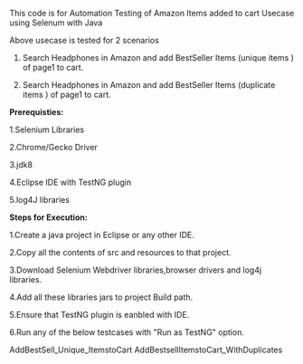 This code is for Automation Testing of Amazon Items added to cart Usecase using Selenum with Java 

<p>
Above usecase is tested for 2 scenarios 

1. Search Headphones in Amazon and add BestSeller Items (unique items )  of page1 to cart.

2. Search Headphones in Amazon and add BestSeller Items (duplicate items )  of page1 to cart.


<b>Prerequisties:</b>

1.Selenium Libraries 

2.Chrome/Gecko Driver 

3.jdk8 

4.Eclipse IDE with TestNG plugin 

5.log4J libraries 



<b>Steps for Execution:</b>

1.Create a java project in Eclipse or any other IDE.

2.Copy all the contents of src and resources to that project.

3.Download Selenium Webdriver libraries,browser drivers  and log4j libraries.

4.Add all these libraries jars to project  Build path.

5.Ensure that TestNG plugin is eanbled with IDE.

6.Run any of the below testcases  with "Run as TestNG" option. 

AddBestSell_Unique_ItemstoCart
AddBestsellItemstoCart_WithDuplicates


